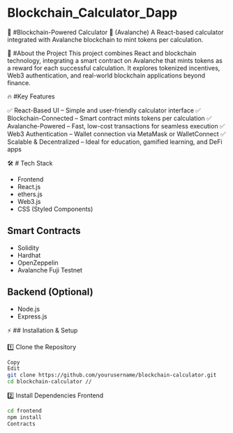# Blockchain_Calculator_Dapp

🧮 #Blockchain-Powered Calculator 🔗 (Avalanche)
A React-based calculator integrated with Avalanche blockchain to mint tokens per calculation.

🚀 #About the Project
This project combines React and blockchain technology, integrating a smart contract on Avalanche that mints tokens as a reward for each successful calculation. It explores tokenized incentives, Web3 authentication, and real-world blockchain applications beyond finance.

🔥 #Key Features

✅ React-Based UI – Simple and user-friendly calculator interface
✅ Blockchain-Connected – Smart contract mints tokens per calculation
✅ Avalanche-Powered – Fast, low-cost transactions for seamless execution
✅ Web3 Authentication – Wallet connection via MetaMask or WalletConnect
✅ Scalable & Decentralized – Ideal for education, gamified learning, and DeFi apps

🛠 # Tech Stack
-  Frontend
-  React.js
-  ethers.js
-  Web3.js
-  CSS (Styled Components)

## Smart Contracts
- Solidity
- Hardhat
- OpenZeppelin
- Avalanche Fuji Testnet

## Backend (Optional)
- Node.js
- Express.js

⚡ ## Installation & Setup

1️⃣ Clone the Repository
``` bash
Copy
Edit
git clone https://github.com/yourusername/blockchain-calculator.git
cd blockchain-calculator //
```
2️⃣ Install Dependencies
Frontend
``` bash
cd frontend
npm install
Contracts
```
